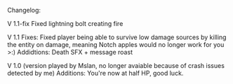 Changelog:

V 1.1-fix
Fixed lightning bolt creating fire

V 1.1
Fixes:
Fixed player being able to survive low damage sources by killing the entity on damage, meaning Notch apples would no longer work for you >:)
Addidtions:
Death SFX + message roast

V 1.0 (version played by Mslan, no longer avaiable because of crash issues detected by me)
Additions:
You're now at half HP, good luck.
